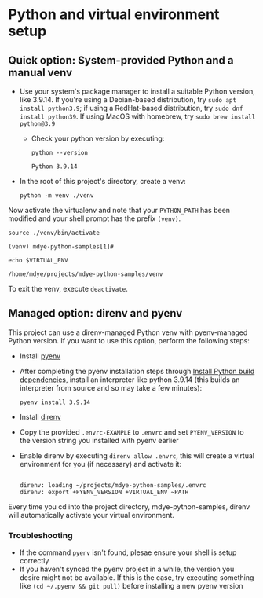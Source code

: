 # Python and virtual environment setup

## Quick option: System-provided Python and a manual venv

* Use your system's package manager to install a suitable Python version, like 3.9.14. If you're using a Debian-based distribution, try `sudo apt install python3.9`; if using a RedHat-based distribution, try `sudo dnf install python39`. If using MacOS with homebrew, try `sudo brew install python@3.9`

  * Check your python version by executing:

    ```
    python --version

    Python 3.9.14
    ```
* In the root of this project's directory, create a venv:

  ```
  python -m venv ./venv
  ```

Now activate the virtualenv and note that your `PYTHON_PATH` has been modified and your shell prompt has the prefix `(venv)`. 

```
source ./venv/bin/activate

(venv) mdye-python-samples[1]# 
```

```
echo $VIRTUAL_ENV

/home/mdye/projects/mdye-python-samples/venv
```

To exit the venv, execute `deactivate`.


## Managed option: direnv and pyenv

This project can use a direnv-managed Python venv with pyenv-managed Python version. If you want to use this
option, perform the following steps:

* Install [pyenv](https://github.com/pyenv/pyenv)
* After completing the pyenv installation steps through [Install Python build dependencies](https://github.com/pyenv/pyenv#install-python-build-dependencies), install an interpreter like python 3.9.14 (this builds an interpreter from source and so may take a few minutes):

  ```
  pyenv install 3.9.14
  ```

* Install [direnv](https://direnv.net/)
* Copy the provided `.envrc-EXAMPLE` to `.envrc` and set `PYENV_VERSION` to the version string you installed with pyenv earlier
* Enable direnv by executing `direnv allow .envrc`, this will create a virtual environment for you (if necessary) and activate it:

  ```mdye-python-samples[2]# direnv allow .envrc

  direnv: loading ~/projects/mdye-python-samples/.envrc
  direnv: export +PYENV_VERSION +VIRTUAL_ENV ~PATH
  ```

Every time you cd into the project directory, mdye-python-samples, direnv will automatically activate your virtual environment.

### Troubleshooting

* If the command `pyenv` isn't found, plesae ensure your shell is setup correctly
* If you haven't synced the pyenv project in a while, the version you desire might not be available. If this is the case, try executing something like `(cd ~/.pyenv && git pull)` before installing a new pyenv version
